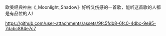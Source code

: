 欧美经典神曲《_Moonlight_Shadow》好听又伤感的一首歌，能听这首歌的人都是有品位的人!

https://github.com/user-attachments/assets/9fc5fdb8-6fc0-4dbc-9e95-7dabc884e7c7

